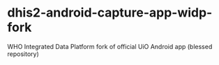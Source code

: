 # dhis2-android-capture-app-widp-fork
WHO Integrated Data Platform fork of official UiO Android app (blessed repository)
